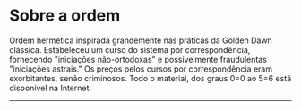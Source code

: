 # Sobre a ordem
Ordem hermética inspirada grandemente nas práticas da Golden Dawn clássica. Estabeleceu um curso do sistema por correspondência, fornecendo "iniciações não-ortodoxas" e possivelmente fraudulentas "iniciações astrais." Os preços pelos cursos por correspondência eram exorbitantes, senão criminosos. Todo o material, dos graus 0=0 ao 5=6 está disponível na Internet.

---
